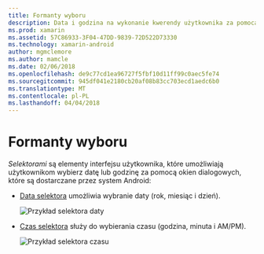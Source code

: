 ```yaml
---
title: Formanty wyboru
description: Data i godzina na wykonanie kwerendy użytkownika za pomocą wbudowanych okien dialogowych systemu Android
ms.prod: xamarin
ms.assetid: 57C86933-3F04-47DD-9839-72D522D73330
ms.technology: xamarin-android
author: mgmclemore
ms.author: mamcle
ms.date: 02/06/2018
ms.openlocfilehash: de9c77cd1ea96727f5fbf10d11ff99c0aec5fe74
ms.sourcegitcommit: 945df041e2180cb20af08b83cc703ecd1aedc6b0
ms.translationtype: MT
ms.contentlocale: pl-PL
ms.lasthandoff: 04/04/2018
---
```

# <a name="pickers"></a>Formanty wyboru


*Selektorami* są elementy interfejsu użytkownika, które umożliwiają użytkownikom wybierz datę lub godzinę za pomocą okien dialogowych, które są dostarczane przez system Android:

-   [Data selektora](~/android/user-interface/controls/pickers/date-picker.md) umożliwia wybranie daty (rok, miesiąc i dzień).

    ![Przykład selektora daty](images/date-picker.png)

-   [Czas selektora](~/android/user-interface/controls/pickers/time-picker.md) służy do wybierania czasu (godzina, minuta i AM/PM).

    ![Przykład selektora czasu](images/time-picker.png)
